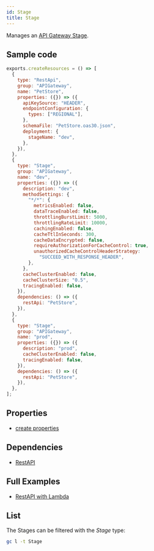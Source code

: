 ```yaml
---
id: Stage
title: Stage
---
```


Manages an [API Gateway Stage](https://console.aws.amazon.com/apigateway/main/apis).

## Sample code

```js
exports.createResources = () => [
  {
    type: "RestApi",
    group: "APIGateway",
    name: "PetStore",
    properties: ({}) => ({
      apiKeySource: "HEADER",
      endpointConfiguration: {
        types: ["REGIONAL"],
      },
      schemaFile: "PetStore.oas30.json",
      deployment: {
        stageName: "dev",
      },
    }),
  },
  {
    type: "Stage",
    group: "APIGateway",
    name: "dev",
    properties: ({}) => ({
      description: "dev",
      methodSettings: {
        "*/*": {
          metricsEnabled: false,
          dataTraceEnabled: false,
          throttlingBurstLimit: 5000,
          throttlingRateLimit: 10000,
          cachingEnabled: false,
          cacheTtlInSeconds: 300,
          cacheDataEncrypted: false,
          requireAuthorizationForCacheControl: true,
          unauthorizedCacheControlHeaderStrategy:
            "SUCCEED_WITH_RESPONSE_HEADER",
        },
      },
      cacheClusterEnabled: false,
      cacheClusterSize: "0.5",
      tracingEnabled: false,
    }),
    dependencies: () => ({
      restApi: "PetStore",
    }),
  },
  {
    type: "Stage",
    group: "APIGateway",
    name: "prod",
    properties: ({}) => ({
      description: "prod",
      cacheClusterEnabled: false,
      tracingEnabled: false,
    }),
    dependencies: () => ({
      restApi: "PetStore",
    }),
  },
];
```

## Properties

- [create properties](https://docs.aws.amazon.com/AWSJavaScriptSDK/v3/latest/clients/client-api-gateway/modules/createstagerequest.html)

## Dependencies

- [RestAPI](./RestApi.md)

## Full Examples

- [RestAPI with Lambda](https://github.com/grucloud/grucloud/tree/main/examples/aws/api-gateway/restapi-lambda)

## List

The Stages can be filtered with the _Stage_ type:

```sh
gc l -t Stage
```

```txt

```

